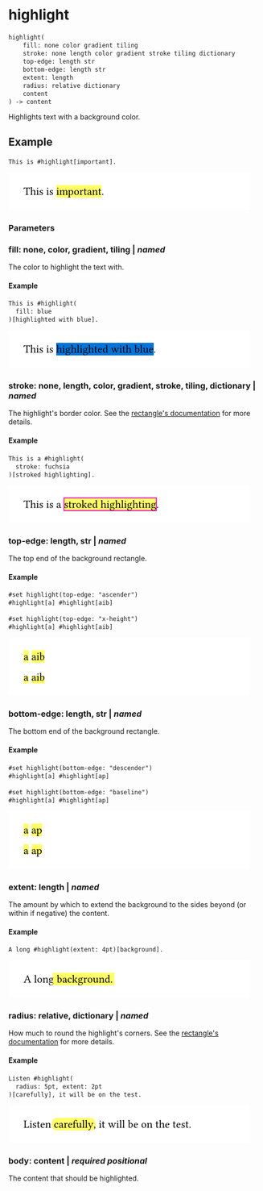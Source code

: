 
# highlight

```
highlight(
    fill: none color gradient tiling
    stroke: none length color gradient stroke tiling dictionary
    top-edge: length str
    bottom-edge: length str
    extent: length
    radius: relative dictionary
    content
) -> content
```
Highlights text with a background color.

## Example

<div class="previewed-code">

    This is #highlight[important].

<div class="preview">

![Preview](/assets/42da40ea2afd5161477973d1af6803f4.png)

</div>

</div>


### Parameters


### fill: none, color, gradient, tiling | _named_

The color to highlight the text with.


#### Example

<div class="previewed-code">

    This is #highlight(
      fill: blue
    )[highlighted with blue].

<div class="preview">

![Preview](/assets/a16fbe0f26297ecde73ff95938897ae6.png)

</div>

</div>


### stroke: none, length, color, gradient, stroke, tiling, dictionary | _named_

The highlight's border color. See the [rectangle's
documentation](/reference/visualize/rect/#parameters-stroke) for more
details.


#### Example

<div class="previewed-code">

    This is a #highlight(
      stroke: fuchsia
    )[stroked highlighting].

<div class="preview">

![Preview](/assets/55d6650499e446077347fe0beb9ccacd.png)

</div>

</div>


### top-edge: length, str | _named_

The top end of the background rectangle.


#### Example

<div class="previewed-code">

    #set highlight(top-edge: "ascender")
    #highlight[a] #highlight[aib]

    #set highlight(top-edge: "x-height")
    #highlight[a] #highlight[aib]

<div class="preview">

![Preview](/assets/df7c3a2968aabd2accab8d62139a1bfd.png)

</div>

</div>


### bottom-edge: length, str | _named_

The bottom end of the background rectangle.


#### Example

<div class="previewed-code">

    #set highlight(bottom-edge: "descender")
    #highlight[a] #highlight[ap]

    #set highlight(bottom-edge: "baseline")
    #highlight[a] #highlight[ap]

<div class="preview">

![Preview](/assets/b594de9ba44041727c385cc8acbe809c.png)

</div>

</div>


### extent: length | _named_

The amount by which to extend the background to the sides beyond (or
within if negative) the content.


#### Example

<div class="previewed-code">

    A long #highlight(extent: 4pt)[background].

<div class="preview">

![Preview](/assets/2f6c1fda8ce0be0320da2237151f4b75.png)

</div>

</div>


### radius: relative, dictionary | _named_

How much to round the highlight's corners. See the [rectangle's
documentation](/reference/visualize/rect/#parameters-radius) for more
details.


#### Example

<div class="previewed-code">

    Listen #highlight(
      radius: 5pt, extent: 2pt
    )[carefully], it will be on the test.

<div class="preview">

![Preview](/assets/31d0f4700eee1a1ee9db3df6dfcd3f90.png)

</div>

</div>


### body: content | _required_ _positional_

The content that should be highlighted.

